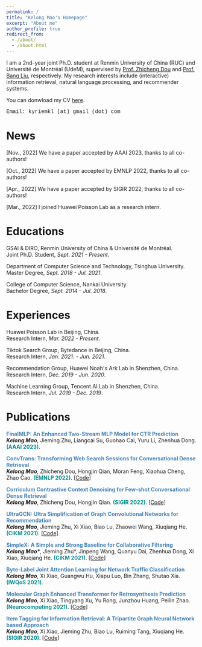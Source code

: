 ```yaml
---
permalink: /
title: "Kelong Mao's Homepage"
excerpt: "About me"
author_profile: true
redirect_from: 
  - /about/
  - /about.html
---
```

I am a 2nd-year joint Ph.D. student at Renmin University of China (RUC) and Université de Montréal (UdeM), supervised by [Prof. Zhicheng Dou](http://playbigdata.ruc.edu.cn/dou/) and [Prof. Bang Liu](https://www-labs.iro.umontreal.ca/~liubang/), respectively.
My research interests include (interactive) information retrieval, natural language processing, and recommender systems.

You can donwload my CV [here](https://drive.google.com/file/d/1CQ5GT2kPL0YuSw4lIPNWw_IbX-laVPir/view?usp=share_link).

<font face="Courier New">Email: kyriemkl (at) gmail (dot) com</font>
<br>

News
======

[Nov., 2022] We have a paper accepted by AAAI 2023, thanks to all co-authors!

[Oct., 2022] We have a paper accepted by EMNLP 2022, thanks to all co-authors!

[Apr., 2022] We have a paper accepted by SIGIR 2022, thanks to all co-authors!

[Mar., 2022] I joined Huawei Poisson Lab as a research intern.



Educations
======
GSAI & DIRO, Renmin University of China & Université de Montréal. <br>
Joint Ph.D. Student, *Sept. 2021 - Present*.

Department of Computer Science and Technology, Tsinghua University.<br>
Master Degree, *Sept. 2018 - Jul. 2021*.

College of Computer Science, Nankai University.<br>
Bachelor Degree, *Sept. 2014 - Jul. 2018*.



Experiences
======
Huawei Poisson Lab in Beijing, China.<br>
Research Intern, *Mar. 2022 - Present*.

Tiktok Search Group, Bytedance in Beijing, China. <br>
Research Intern, *Jan. 2021. - Jun. 2021*. 

Recommendation Group, Huawei Noah's Ark Lab in Shenzhen, China. <br>
Research Intern, *Dec. 2019 - Jun. 2020*.

Machine Learning Group, Tencent AI Lab in Shenzhen, China. <br>
Research Intern, *Jul. 2019 - Dec. 2019*.




Publications
======


**<font color="#4682B4">FinalMLP: An Enhanced Two-Stream MLP Model for CTR Prediction<br></font>**
***Kelong Mao***, Jieming Zhu, Liangcai Su, Guohao Cai, Yuru Li, Zhenhua Dong. **<font color="#008B8B">	(AAAI 2023)</font>**.
<!-- [[Code]](https://github.com/kyriemao/ConvTrans) -->

**<font color="#4682B4">ConvTrans: Transforming Web Search Sessions for Conversational Dense Retrieval<br></font>**
***Kelong Mao***, Zhicheng Dou, Hongjin Qian, Moran Feng, Xiaohua Cheng, Zhao Cao. **<font color="#008B8B">(EMNLP 2022)</font>**.
[[Code]](https://github.com/kyriemao/ConvTrans)

**<font color="#4682B4">Curriculum Contrastive Context Denoising for Few-shot Conversational Dense Retrieval<br></font>**
***Kelong Mao***, Zhicheng Dou, Hongjin Qian. **<font color="#008B8B">(SIGIR 2022)</font>**.
[[Code]](https://github.com/kyriemao/COTED)

**<font color="#4682B4">UltraGCN: Ultra Simplification of Graph Convolutional Networks for Recommendation<br></font>**
***Kelong Mao***, Jieming Zhu, Xi Xiao, Biao Lu, Zhaowei Wang, Xiuqiang He. **<font color="#008B8B">(CIKM 2021)</font>**.
[[Code]](https://github.com/xue-pai/UltraGCN)

**<font color="#4682B4">SimpleX: A Simple and Strong Baseline for Collaborative Filtering<br></font>**
***Kelong Mao\****, Jieming Zhu*, Jinpeng Wang, Quanyu Dai, Zhenhua Dong, Xi Xiao, Xiuqiang He. **<font color="#008B8B">(CIKM 2021)</font>**.
[[Code]](https://github.com/openbenchmark/BARS/tree/master/candidate_matching)


**<font color="#4682B4">Byte-Label Joint Attention Learning for Network Traffic Classification<br></font>**
***Kelong Mao***, Xi Xiao, Guangwu Hu, Xiapu Luo, Bin Zhang, Shutao Xia. **<font color="#008B8B">(IWQoS 2021)</font>**.


**<font color="#4682B4">Molecular Graph Enhanced Transformer for Retrosynthesis Prediction<br></font>**
***Kelong Mao***, Xi Xiao, Tingyang Xu, Yu Rong, Junzhou Huang, Peilin Zhao. **<font color="#008B8B">(Neurocomputing 2021)</font>**.
[[Code]](https://github.com/kyriemao/MGET)


**<font color="#4682B4">Item Tagging for Information Retrieval: A Tripartite Graph Neural Network based Approach<br></font>**
***Kelong Mao***, Xi Xiao, Jieming Zhu, Biao Lu, Ruiming Tang, Xiuqiang He. **<font color="#008B8B">(SIGIR 2020)</font>**.
[[Code]](https://github.com/kyriemao/TagGNN-SIGIR)

